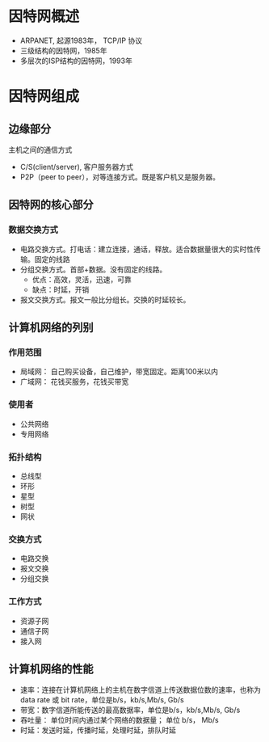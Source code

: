 #  因特网概述

- ARPANET, 起源1983年， TCP/IP 协议
- 三级结构的因特网，1985年
- 多层次的ISP结构的因特网，1993年 

# 因特网组成

## 边缘部分

主机之间的通信方式

- C/S(client/server), 客户服务器方式
- P2P（peer to peer），对等连接方式。既是客户机又是服务器。

## 因特网的核心部分

### 数据交换方式

- 电路交换方式。打电话：建立连接，通话，释放。适合数据量很大的实时性传输。固定的线路
- 分组交换方式。首部+数据。没有固定的线路。
    - 优点：高效，灵活，迅速，可靠
    - 缺点：时延，开销
- 报文交换方式。报文一般比分组长。交换的时延较长。

## 计算机网络的列别

### 作用范围

- 局域网： 自己购买设备，自己维护，带宽固定。距离100米以内
- 广域网： 花钱买服务，花钱买带宽

### 使用者

- 公共网络
- 专用网络

### 拓扑结构

- 总线型
- 环形
- 星型
- 树型
- 网状

### 交换方式

- 电路交换
- 报文交换
- 分组交换

### 工作方式

- 资源子网
- 通信子网
- 接入网

## 计算机网络的性能

- 速率：连接在计算机网络上的主机在数字信道上传送数据位数的速率，也称为data rate 或 bit rate，单位是b/s，kb/s,Mb/s, Gb/s
- 带宽：数字信道所能传送的最高数据率，单位是b/s，kb/s,Mb/s, Gb/s
- 吞吐量： 单位时间内通过某个网络的数据量； 单位 b/s， Mb/s
- 时延：发送时延，传播时延，处理时延，排队时延
  

